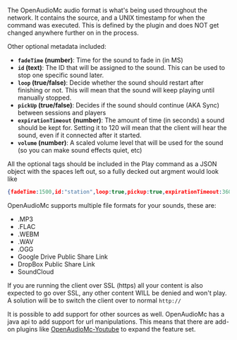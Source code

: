 The OpenAudioMc audio format is what's being used throughout the network. It contains the source, and a UNIX timestamp for when the command was executed. This is defined by the plugin and does NOT get changed anywhere further on in the process.

Other optional metadata included:
- **`fadeTime` (number)**: Time for the sound to fade in (in MS)
- **`id` (text)**: The ID that will be assigned to the sound. This can be used to stop one specific sound later.
- **`loop` (true/false)**: Decide whether the sound should restart after finishing or not. This will mean that the sound will keep playing until manually stopped.
- **`pickUp` (true/false)**: Decides if the sound should continue (AKA Sync) between sessions and players
- **`expirationTimeout` (number)**: The amount of time (in seconds) a sound should be kept for. Setting it to 120 will mean that the client will hear the sound, even if it connected after it started.
- **`volume` (number)**: A scaled volume level that will be used for the sound (so you can make sound effects quiet, etc)

All the optional tags should be included in the Play command as a JSON object with the spaces left out, so a fully decked out argment would look like
```json
{fadeTime:1500,id:"station",loop:true,pickup:true,expirationTimeout:3600000,volume:50}
```

OpenAudioMc supports multiple file formats for your sounds, these are:
- .MP3
- .FLAC
- .WEBM
- .WAV
- .OGG
- Google Drive Public Share Link
- DropBox Public Share Link
- SoundCloud

If you are running the client over SSL (https) all your content is also expected to go over SSL, any other content WILL be denied and won't play. A solution will be to switch the client over to normal `http://`

It is possible to add support for other sources as well. OpenAudioMc has a java api to add support for url manipulations. This means that there are add-on plugins like [OpenAudioMc-Youtube](https://www.spigotmc.org/resources/openaudiomc-youtube-support.64584/) to expand the feature set.

 